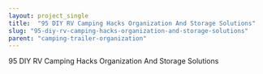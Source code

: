 ```yaml
---
layout: project_single
title:  "95 DIY RV Camping Hacks Organization And Storage Solutions"
slug: "95-diy-rv-camping-hacks-organization-and-storage-solutions"
parent: "camping-trailer-organization"
---
```

95 DIY RV Camping Hacks Organization And Storage Solutions